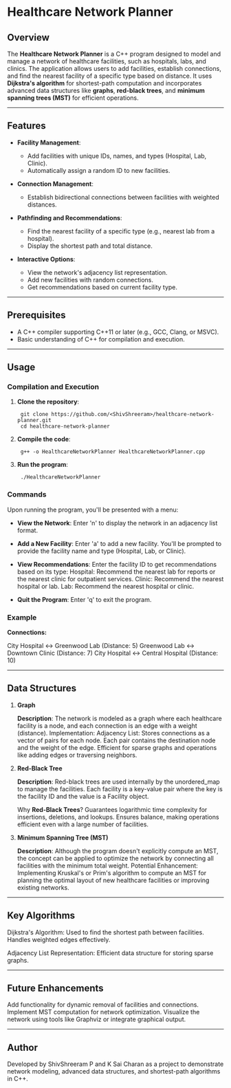 # Healthcare Network Planner

## Overview

The **Healthcare Network Planner** is a C++ program designed to model and manage a network of healthcare facilities, such as hospitals, labs, and clinics. The application allows users to add facilities, establish connections, and find the nearest facility of a specific type based on distance. It uses **Dijkstra's algorithm** for shortest-path computation and incorporates advanced data structures like **graphs**, **red-black trees**, and **minimum spanning trees (MST)** for efficient operations.

---

## Features

- **Facility Management**:
  - Add facilities with unique IDs, names, and types (Hospital, Lab, Clinic).
  - Automatically assign a random ID to new facilities.

- **Connection Management**:
  - Establish bidirectional connections between facilities with weighted distances.

- **Pathfinding and Recommendations**:
  - Find the nearest facility of a specific type (e.g., nearest lab from a hospital).
  - Display the shortest path and total distance.

- **Interactive Options**:
  - View the network's adjacency list representation.
  - Add new facilities with random connections.
  - Get recommendations based on current facility type.

---

## Prerequisites

- A C++ compiler supporting C++11 or later (e.g., GCC, Clang, or MSVC).
- Basic understanding of C++ for compilation and execution.

---

## Usage

### Compilation and Execution

1. **Clone the repository**:
   
        git clone https://github.com/<ShivShreeram>/healthcare-network-planner.git
        cd healthcare-network-planner

3. **Compile the code**:

        g++ -o HealthcareNetworkPlanner HealthcareNetworkPlanner.cpp

4. **Run the program**:

        ./HealthcareNetworkPlanner

### Commands

Upon running the program, you'll be presented with a menu:

  - **View the Network**:
      Enter 'n' to display the network in an adjacency list format.

  - **Add a New Facility**:
      Enter 'a' to add a new facility. You'll be prompted to provide the facility name and type (Hospital, Lab, or Clinic).

  - **View Recommendations**:
      Enter the facility ID to get recommendations based on its type:
          Hospital: Recommend the nearest lab for reports or the nearest clinic for outpatient services.
          Clinic: Recommend the nearest hospital or lab.
          Lab: Recommend the nearest hospital or clinic.

  - **Quit the Program**:
      Enter 'q' to exit the program.

### Example

**Connections:**

  City Hospital ↔ Greenwood Lab (Distance: 5)
  Greenwood Lab ↔ Downtown Clinic (Distance: 7)
  City Hospital ↔ Central Hospital (Distance: 10)

---

## Data Structures
1. **Graph**

    **Description**: The network is modeled as a graph where each healthcare facility is a node, and each connection is an edge with a weight (distance).
    Implementation:
        Adjacency List: Stores connections as a vector of pairs for each node. Each pair contains the destination node and the weight of the edge.
        Efficient for sparse graphs and operations like adding edges or traversing neighbors.

2. **Red-Black Tree**

    **Description**: Red-black trees are used internally by the unordered_map to manage the facilities. Each facility is a key-value pair where the key is the facility ID and the value is a Facility object.

   Why **Red-Black Trees**?
   Guarantees logarithmic time complexity for insertions, deletions, and lookups.
   Ensures balance, making operations efficient even with a large number of facilities.

4. **Minimum Spanning Tree (MST)**

    **Description**: Although the program doesn't explicitly compute an MST, the concept can be applied to optimize the network by connecting all facilities with the minimum total weight.
    Potential Enhancement: Implementing Kruskal's or Prim's algorithm to compute an MST for planning the optimal layout of new healthcare facilities or improving existing networks.

---

## Key Algorithms

  Dijkstra's Algorithm:
      Used to find the shortest path between facilities.
      Handles weighted edges effectively.

  Adjacency List Representation:
      Efficient data structure for storing sparse graphs.

---

## Future Enhancements

  Add functionality for dynamic removal of facilities and connections.
  Implement MST computation for network optimization.
  Visualize the network using tools like Graphviz or integrate graphical output.

---

## Author

Developed by ShivShreeram P and K Sai Charan as a project to demonstrate network modeling, advanced data structures, and shortest-path algorithms in C++.
